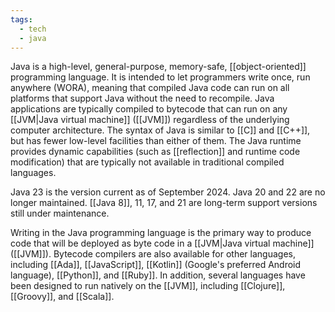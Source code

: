 ```yaml
---
tags:
  - tech
  - java
---
```

Java is a high-level, general-purpose, memory-safe, [[object-oriented]] programming language.
It is intended to let programmers write once, run anywhere (WORA), meaning that compiled Java code can run on all platforms that support Java without the need to recompile.
Java applications are typically compiled to bytecode that can run on any [[JVM|Java virtual machine]] ([[JVM]]) regardless of the underlying computer architecture.
The syntax of Java is similar to [[C]] and [[C++]], but has fewer low-level facilities than either of them. The Java runtime provides dynamic capabilities (such as [[reflection]] and runtime code modification) that are typically not available in traditional compiled languages.

Java 23 is the version current as of September 2024. 
Java 20 and 22 are no longer maintained. 
[[Java 8]], 11, 17, and 21 are long-term support versions still under maintenance.

Writing in the Java programming language is the primary way to produce code that will be deployed as byte code in a [[JVM|Java virtual machine]] ([[JVM]]). 
Bytecode compilers are also available for other languages, including [[Ada]], [[JavaScript]], [[Kotlin]] (Google's preferred Android language), [[Python]], and [[Ruby]].
In addition, several languages have been designed to run natively on the [[JVM]], including [[Clojure]], [[Groovy]], and [[Scala]].

